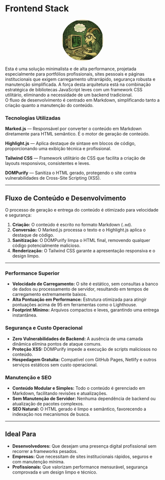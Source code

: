 # Frontend Stack

<p align="center">
  <img src="./img/goat.png" alt="Descrição da imagem" style="border-radius: 50%;
  width: 135px; height: 135px;">
</p>

Esta é uma solução minimalista e de alta performance, projetada especialmente para portfólios profissionais, sites pessoais e páginas institucionais que exigem carregamento ultrarrápido, segurança robusta e manutenção simplificada.
A força desta arquitetura está na combinação estratégica de bibliotecas JavaScript leves com um framework CSS utilitário, eliminando a necessidade de um backend tradicional.  
O fluxo de desenvolvimento é centrado em Markdown, simplificando tanto a criação quanto a manutenção do conteúdo.

### Tecnologias Utilizadas

**Marked.js** — Responsável por converter o conteúdo em Markdown diretamente para HTML semântico. É o motor de geração de conteúdo.  

**Highlight.js** — Aplica destaque de sintaxe em blocos de código, proporcionando uma exibição técnica e profissional.  

**Tailwind CSS** — Framework utilitário de CSS que facilita a criação de layouts responsivos, consistentes e leves.  

**DOMPurify** — Sanitiza o HTML gerado, protegendo o site contra vulnerabilidades de Cross-Site Scripting (XSS).

---

## Fluxo de Conteúdo e Desenvolvimento

O processo de geração e entrega do conteúdo é otimizado para velocidade e segurança:

1. **Criação:** O conteúdo é escrito no formato Markdown (`.md`).
2. **Conversão:** O Marked.js processa o texto e o Highlight.js aplica o destaque de código.
3. **Sanitização:** O DOMPurify limpa o HTML final, removendo qualquer código potencialmente malicioso.
4. **Renderização:** O Tailwind CSS garante a apresentação responsiva e o design limpo.

---


### Performance Superior

- **Velocidade de Carregamento:** O site é estático, sem consultas a banco de dados ou processamento de servidor, resultando em tempos de carregamento extremamente baixos.  
- **Alta Pontuação em Performance:** Estrutura otimizada para atingir pontuações acima de 95 em ferramentas como o Lighthouse.  
- **Footprint Mínimo:** Arquivos compactos e leves, garantindo uma entrega instantânea.

### Segurança e Custo Operacional

- **Zero Vulnerabilidades de Backend:** A ausência de uma camada dinâmica elimina pontos de ataque comuns.  
- **Proteção XSS:** DOMPurify impede a execução de scripts maliciosos no conteúdo.  
- **Hospedagem Gratuita:** Compatível com GitHub Pages, Netlify e outros serviços estáticos sem custo operacional.

### Manutenção e SEO

- **Conteúdo Modular e Simples:** Todo o conteúdo é gerenciado em Markdown, facilitando revisões e atualizações.  
- **Sem Manutenção de Servidor:** Nenhuma dependência de backend ou atualização de pacotes complexos.  
- **SEO Natural:** O HTML gerado é limpo e semântico, favorecendo a indexação nos mecanismos de busca.

---

## Ideal Para

- **Desenvolvedores:** Que desejam uma presença digital profissional sem recorrer a frameworks pesados.  
- **Empresas:** Que necessitam de sites institucionais rápidos, seguros e com manutenção mínima.  
- **Profissionais:** Que valorizam performance mensurável, segurança comprovada e um design limpo e técnico.


